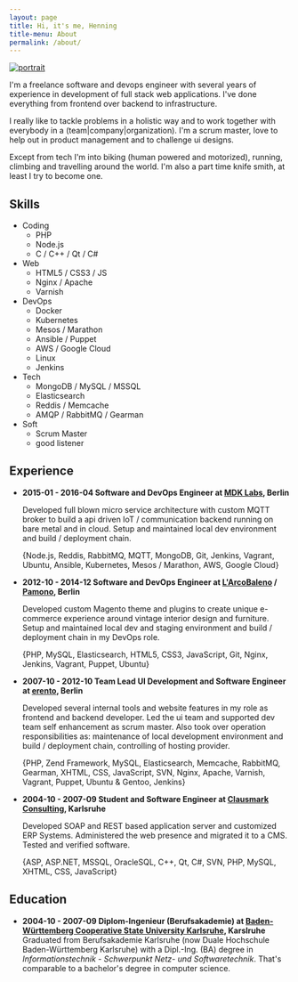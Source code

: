 ```yaml
---
layout: page
title: Hi, it's me, Henning
title-menu: About
permalink: /about/
---
```


<div class="portrait">
  <a href="{{site.baseurl }}/assets/images/profile.jpeg">
    <img src="{{site.baseurl }}/assets/images/profile_dark_small.jpeg" alt="portrait">
  </a>
</div>

I'm a freelance software and devops engineer with several years of
experience in development of full stack web applications. I've done
everything from frontend over backend to infrastructure.

I really like to tackle problems in a holistic way and to work together with
everybody in a (team|company|organization). I'm a scrum master, love to help
out in product management and to challenge ui designs.

Except from tech I'm into biking (human powered and motorized), running,
climbing and travelling around the world. I'm also a part time knife smith, at
least I try to become one.

## Skills
- Coding
  - PHP
  - Node.js
  - C / C++ / Qt / C#
- Web
  - HTML5 / CSS3 / JS
  - Nginx / Apache
  - Varnish
- DevOps
  - Docker
  - Kubernetes
  - Mesos / Marathon
  - Ansible / Puppet
  - AWS / Google Cloud
  - Linux
  - Jenkins
- Tech
  - MongoDB / MySQL / MSSQL
  - Elasticsearch
  - Reddis / Memcache
  - AMQP / RabbitMQ / Gearman
- Soft
  - Scrum Master
  - good listener

## Experience
- **2015-01 - 2016-04 Software and DevOps Engineer at [MDK Labs][mdk], Berlin**

  Developed full blown micro service architecture with custom MQTT broker to
  build a api driven IoT / communication backend running on bare metal and in cloud.
  Setup and maintained local dev environment and build / deployment chain.

  {Node.js, Reddis, RabbitMQ, MQTT, MongoDB, Git, Jenkins, Vagrant, Ubuntu, Ansible,
  Kubernetes, Mesos / Marathon, AWS, Google Cloud}

- **2012-10 - 2014-12 Software and DevOps Engineer at [L'ArcoBaleno][lab] / [Pamono][pam], Berlin**

  Developed custom Magento theme and plugins to create unique e-commerce
  experience around vintage interior design and furniture. Setup and maintained
  local dev and staging environment and build / deployment chain in my DevOps role.

  {PHP, MySQL, Elasticsearch, HTML5, CSS3, JavaScript, Git, Nginx, Jenkins, Vagrant, Puppet, Ubuntu}

- **2007-10 - 2012-10 Team Lead UI Development and Software Engineer at [erento][ere], Berlin**

  Developed several internal tools and website features in my role as frontend
  and backend developer. Led the ui team and supported dev team self enhancement
  as scrum master. Also took over operation responsibilities as: maintenance of
  local development environment and build / deployment chain, controlling of hosting
  provider.

  {PHP, Zend Framework, MySQL, Elasticsearch, Memcache, RabbitMQ, Gearman, XHTML,
  CSS, JavaScript, SVN, Nginx, Apache, Varnish, Vagrant, Puppet, Ubuntu & Gentoo,
  Jenkins}

- **2004-10 - 2007-09 Student and Software Engineer at [Clausmark Consulting][cmc], Karlsruhe**

  Developed SOAP and REST based application server and customized ERP Systems. Administered
  the web presence and migrated it to a CMS. Tested and verified software.

  {ASP, ASP.NET, MSSQL, OracleSQL, C++, Qt, C#, SVN, PHP, MySQL, XHTML, CSS, JavaScript}


## Education
- **2004-10 - 2007-09 Diplom-Ingenieur (Berufsakademie) at [Baden-Württemberg Cooperative State University Karlsruhe][dhk], Karslruhe**
  <br>
  Graduated from Berufsakademie Karlsruhe (now Duale Hochschule Baden-Württemberg Karlsruhe)
  with a Dipl.-Ing. (BA) degree in *Informationstechnik - Schwerpunkt Netz- und Softwaretechnik*.
  That's comparable to a bachelor's degree in computer science.




[mdk]: https://mdk.io
[lab]: http://www.larcobaleno.com
[pam]: https://www.pamono.com
[ere]: http://www.erento.com
[cmc]: https://www.clausmark.com
[dhk]: https://www.dhbw-karlsruhe.de